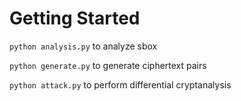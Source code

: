 # Getting Started

`python analysis.py` to analyze sbox

`python generate.py` to generate ciphertext pairs

`python attack.py` to perform differential cryptanalysis
